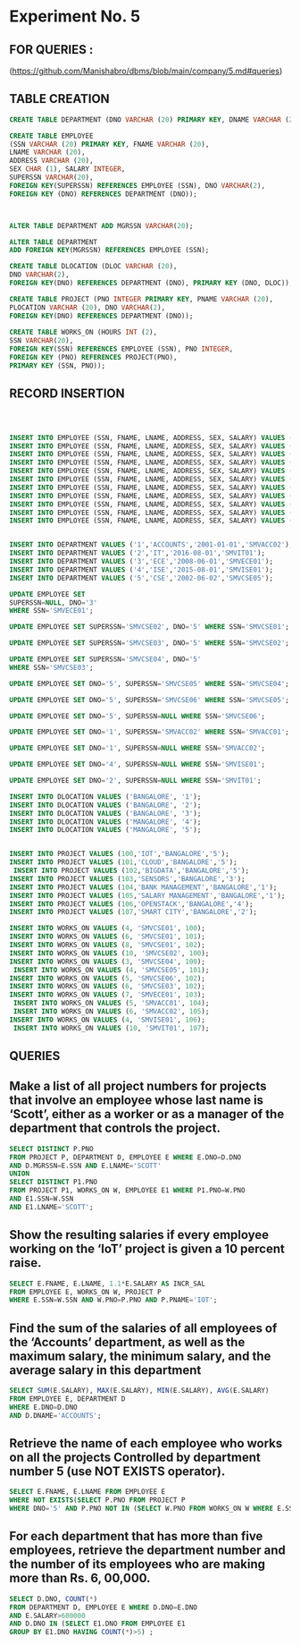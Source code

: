 # Experiment No. 5

## FOR QUERIES :
(https://github.com/Manishabro/dbms/blob/main/company/5.md#queries)


## TABLE CREATION 

```sql
CREATE TABLE DEPARTMENT (DNO VARCHAR (20) PRIMARY KEY, DNAME VARCHAR (20), MGRSTARTDATE DATE);

CREATE TABLE EMPLOYEE
(SSN VARCHAR (20) PRIMARY KEY, FNAME VARCHAR (20),
LNAME VARCHAR (20),
ADDRESS VARCHAR (20),
SEX CHAR (1), SALARY INTEGER,
SUPERSSN VARCHAR(20),
FOREIGN KEY(SUPERSSN) REFERENCES EMPLOYEE (SSN), DNO VARCHAR(2),
FOREIGN KEY (DNO) REFERENCES DEPARTMENT (DNO));



ALTER TABLE DEPARTMENT ADD MGRSSN VARCHAR(20);

ALTER TABLE DEPARTMENT
ADD FOREIGN KEY(MGRSSN) REFERENCES EMPLOYEE (SSN);

CREATE TABLE DLOCATION (DLOC VARCHAR (20),
DNO VARCHAR(2),
FOREIGN KEY(DNO) REFERENCES DEPARTMENT (DNO), PRIMARY KEY (DNO, DLOC));

CREATE TABLE PROJECT (PNO INTEGER PRIMARY KEY, PNAME VARCHAR (20),
PLOCATION VARCHAR (20), DNO VARCHAR(2),
FOREIGN KEY(DNO) REFERENCES DEPARTMENT (DNO));
 
CREATE TABLE WORKS_ON (HOURS INT (2),
SSN VARCHAR(20),
FOREIGN KEY(SSN) REFERENCES EMPLOYEE (SSN), PNO INTEGER,
FOREIGN KEY (PNO) REFERENCES PROJECT(PNO),
PRIMARY KEY (SSN, PNO));


```

##  RECORD INSERTION 

```sql



INSERT INTO EMPLOYEE (SSN, FNAME, LNAME, ADDRESS, SEX, SALARY) VALUES ('SMVECE01','JOHN','SCOTT','BANGALORE','M', 450000);
INSERT INTO EMPLOYEE (SSN, FNAME, LNAME, ADDRESS, SEX, SALARY) VALUES ('SMVCSE01','JAMES','SMITH','BANGALORE','M', 500000);
INSERT INTO EMPLOYEE (SSN, FNAME, LNAME, ADDRESS, SEX, SALARY) VALUES ('SMVCSE02','HEARN','BAKER','BANGALORE','M', 700000);
INSERT INTO EMPLOYEE (SSN, FNAME, LNAME, ADDRESS, SEX, SALARY) VALUES ('SMVCSE03','EDWARD','SCOTT','MYSORE','M', 500000);
INSERT INTO EMPLOYEE (SSN, FNAME, LNAME, ADDRESS, SEX, SALARY) VALUES ('SMVCSE04','PAVAN','HEGDE','MANGALORE','M', 650000);
INSERT INTO EMPLOYEE (SSN, FNAME, LNAME, ADDRESS, SEX, SALARY) VALUES ('SMVCSE05','GIRISH','MALYA','MYSORE','M', 450000);
INSERT INTO EMPLOYEE (SSN, FNAME, LNAME, ADDRESS, SEX, SALARY) VALUES ('SMVCSE06','NEHA','SN','BANGALORE','F', 800000);
INSERT INTO EMPLOYEE (SSN, FNAME, LNAME, ADDRESS, SEX, SALARY) VALUES ('SMVACC01','AHANA','K','MANGALORE','F', 350000);
INSERT INTO EMPLOYEE (SSN, FNAME, LNAME, ADDRESS, SEX, SALARY) VALUES ('SMVACC02','SANTHOSH','KUMAR','MANGALORE','M', 300000);
INSERT INTO EMPLOYEE (SSN, FNAME, LNAME, ADDRESS, SEX, SALARY) VALUES ('SMVISE01','VEENA','M','MYSORE','M', 600000);
INSERT INTO EMPLOYEE (SSN, FNAME, LNAME, ADDRESS, SEX, SALARY) VALUES ('SMVIT01','NAGESH','HR','BANGALORE','M', 500000);


INSERT INTO DEPARTMENT VALUES ('1','ACCOUNTS','2001-01-01','SMVACC02');
INSERT INTO DEPARTMENT VALUES ('2','IT','2016-08-01','SMVIT01');
INSERT INTO DEPARTMENT VALUES ('3','ECE','2008-06-01','SMVECE01');
INSERT INTO DEPARTMENT VALUES ('4','ISE','2015-08-01','SMVISE01');
INSERT INTO DEPARTMENT VALUES ('5','CSE','2002-06-02','SMVCSE05');

UPDATE EMPLOYEE SET
SUPERSSN=NULL, DNO='3'
WHERE SSN='SMVECE01';

UPDATE EMPLOYEE SET SUPERSSN='SMVCSE02', DNO='5' WHERE SSN='SMVCSE01';

UPDATE EMPLOYEE SET SUPERSSN='SMVCSE03', DNO='5' WHERE SSN='SMVCSE02';

UPDATE EMPLOYEE SET SUPERSSN='SMVCSE04', DNO='5'
WHERE SSN='SMVCSE03';

UPDATE EMPLOYEE SET DNO='5', SUPERSSN='SMVCSE05' WHERE SSN='SMVCSE04';

UPDATE EMPLOYEE SET DNO='5', SUPERSSN='SMVCSE06' WHERE SSN='SMVCSE05';

UPDATE EMPLOYEE SET DNO='5', SUPERSSN=NULL WHERE SSN='SMVCSE06';

UPDATE EMPLOYEE SET DNO='1', SUPERSSN='SMVACC02' WHERE SSN='SMVACC01';

UPDATE EMPLOYEE SET DNO='1', SUPERSSN=NULL WHERE SSN='SMVACC02';

UPDATE EMPLOYEE SET DNO='4', SUPERSSN=NULL WHERE SSN='SMVISE01';

UPDATE EMPLOYEE SET DNO='2', SUPERSSN=NULL WHERE SSN='SMVIT01';

INSERT INTO DLOCATION VALUES ('BANGALORE', '1'); 
INSERT INTO DLOCATION VALUES ('BANGALORE', '2'); 
INSERT INTO DLOCATION VALUES ('BANGALORE', '3'); 
INSERT INTO DLOCATION VALUES ('MANGALORE', '4'); 
INSERT INTO DLOCATION VALUES ('MANGALORE', '5');


INSERT INTO PROJECT VALUES (100,'IOT','BANGALORE','5'); 
INSERT INTO PROJECT VALUES (101,'CLOUD','BANGALORE','5');
 INSERT INTO PROJECT VALUES (102,'BIGDATA','BANGALORE','5'); 
INSERT INTO PROJECT VALUES (103,'SENSORS','BANGALORE','3');
INSERT INTO PROJECT VALUES (104,'BANK MANAGEMENT','BANGALORE','1');
INSERT INTO PROJECT VALUES (105,'SALARY MANAGEMENT','BANGALORE','1'); 
INSERT INTO PROJECT VALUES (106,'OPENSTACK','BANGALORE','4');
INSERT INTO PROJECT VALUES (107,'SMART CITY','BANGALORE','2');

INSERT INTO WORKS_ON VALUES (4, 'SMVCSE01', 100); 
INSERT INTO WORKS_ON VALUES (6, 'SMVCSE01', 101); 
INSERT INTO WORKS_ON VALUES (8, 'SMVCSE01', 102); 
INSERT INTO WORKS_ON VALUES (10, 'SMVCSE02', 100);
INSERT INTO WORKS_ON VALUES (3, 'SMVCSE04', 100);
 INSERT INTO WORKS_ON VALUES (4, 'SMVCSE05', 101);
INSERT INTO WORKS_ON VALUES (5, 'SMVCSE06', 102); 
INSERT INTO WORKS_ON VALUES (6, 'SMVCSE03', 102); 
INSERT INTO WORKS_ON VALUES (7, 'SMVECE01', 103);
 INSERT INTO WORKS_ON VALUES (5, 'SMVACC01', 104);
 INSERT INTO WORKS_ON VALUES (6, 'SMVACC02', 105); 
INSERT INTO WORKS_ON VALUES (4, 'SMVISE01', 106);
 INSERT INTO WORKS_ON VALUES (10, 'SMVIT01', 107);

```

## QUERIES




## Make a list of all project numbers for projects that involve an employee whose last name is ‘Scott’, either as a worker or as a manager of the department that controls the project.
   
```sql
SELECT DISTINCT P.PNO
FROM PROJECT P, DEPARTMENT D, EMPLOYEE E WHERE E.DNO=D.DNO
AND D.MGRSSN=E.SSN AND E.LNAME='SCOTT'
UNION
SELECT DISTINCT P1.PNO
FROM PROJECT P1, WORKS_ON W, EMPLOYEE E1 WHERE P1.PNO=W.PNO
AND E1.SSN=W.SSN
AND E1.LNAME='SCOTT';


```

## Show the resulting salaries if every employee working on the ‘IoT’ project is given a 10 percent raise.
   
```sql
SELECT E.FNAME, E.LNAME, 1.1*E.SALARY AS INCR_SAL
FROM EMPLOYEE E, WORKS_ON W, PROJECT P
WHERE E.SSN=W.SSN AND W.PNO=P.PNO AND P.PNAME='IOT';


```

## Find the sum of the salaries of all employees of the ‘Accounts’ department, as well as the maximum salary, the minimum salary, and the average salary in this department
   
```sql
SELECT SUM(E.SALARY), MAX(E.SALARY), MIN(E.SALARY), AVG(E.SALARY)
FROM EMPLOYEE E, DEPARTMENT D
WHERE E.DNO=D.DNO
AND D.DNAME='ACCOUNTS';

```

## Retrieve the name of each employee who works on all the projects Controlled by department number 5 (use NOT EXISTS operator).


```sql
SELECT E.FNAME, E.LNAME FROM EMPLOYEE E
WHERE NOT EXISTS(SELECT P.PNO FROM PROJECT P
WHERE DNO='5' AND P.PNO NOT IN (SELECT W.PNO FROM WORKS_ON W WHERE E.SSN=W.SSN));
```

## For each department that has more than five employees, retrieve the department number and the number of its employees who are making more than Rs. 6, 00,000.
   
```sql
SELECT D.DNO, COUNT(*)
FROM DEPARTMENT D, EMPLOYEE E WHERE D.DNO=E.DNO
AND E.SALARY>600000
AND D.DNO IN (SELECT E1.DNO FROM EMPLOYEE E1
GROUP BY E1.DNO HAVING COUNT(*)>5) ;


```

